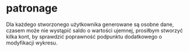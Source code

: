 # patronage

Dla każdego stworzonego użytkownika generowane są osobne dane, 
czasem może nie wystąpić saldo o wartości ujemnej, prosiłbym stworzyć kilka kont, by sprawdzić poprawność podpunktu dodatkowego o modyfikacji wykresu.
